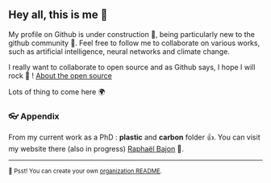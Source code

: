 ## Hey all, this is me 👋

My profile on Github is under construction 🦦, being particularly new to the github community 🙇‍. Feel free to follow me to collaborate on various works, such as artificial intelligence, neural networks and climate change. 

I really want to collaborate to open source and as Github says, I hope I will rock 🎸 ! [About the open source](https://opensource.guide/)

Lots of thing to come here 🌍 

### 👓 Appendix

From my current work as a PhD : **plastic** and **carbon** folder :+1:. 
You can visit my website there (also in progress) [Raphaël Bajon](https://raphaelbajon.github.io) 🙌.


---

<sub>🤫 Psst! You can create your own [organization README](https://docs.github.com/en/organizations/collaborating-with-groups-in-organizations/customizing-your-organizations-profile).</sub>

<!--
Made with 🖤
-->
